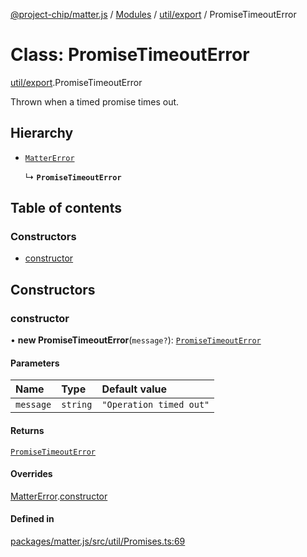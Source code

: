 [@project-chip/matter.js](../README.md) / [Modules](../modules.md) / [util/export](../modules/util_export.md) / PromiseTimeoutError

# Class: PromiseTimeoutError

[util/export](../modules/util_export.md).PromiseTimeoutError

Thrown when a timed promise times out.

## Hierarchy

- [`MatterError`](common_export.MatterError.md)

  ↳ **`PromiseTimeoutError`**

## Table of contents

### Constructors

- [constructor](util_export.PromiseTimeoutError.md#constructor)

## Constructors

### constructor

• **new PromiseTimeoutError**(`message?`): [`PromiseTimeoutError`](util_export.PromiseTimeoutError.md)

#### Parameters

| Name | Type | Default value |
| :------ | :------ | :------ |
| `message` | `string` | `"Operation timed out"` |

#### Returns

[`PromiseTimeoutError`](util_export.PromiseTimeoutError.md)

#### Overrides

[MatterError](common_export.MatterError.md).[constructor](common_export.MatterError.md#constructor)

#### Defined in

[packages/matter.js/src/util/Promises.ts:69](https://github.com/project-chip/matter.js/blob/904d0c9b952b91f28a21803759c5e5c66ee4d272/packages/matter.js/src/util/Promises.ts#L69)
